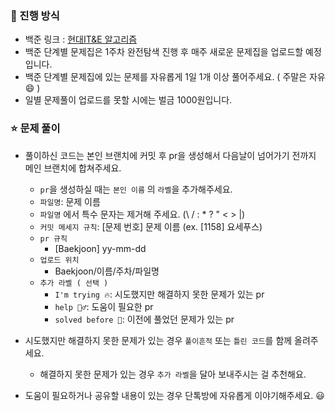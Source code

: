 ### 🐳 진행 방식
- 백준 링크 : [현대IT&E 알고리즘](https://www.acmicpc.net/group/practice/17247) 
- 백준 단계별 문제집은 1주차 완전탐색 진행 후 매주 새로운 문제집을 업로드할 예정입니다. 
- 백준 단계별 문제집에 있는 문제를 자유롭게 1일 1개 이상 풀어주세요. ( 주말은 자유😄 )
- 일별 문제풀이 업로드를 못할 시에는 벌금 1000원입니다.


### ⭐️ 문제 풀이
- 풀이하신 코드는 본인 브랜치에 커밋 후 pr을 생성해서 다음날이 넘어가기 전까지 메인 브랜치에 합쳐주세요.
  - `pr`을 생성하실 때는 `본인 이름` 의 `라벨`을 추가해주세요.
  - `파일명`: 문제 이름
  - `파일명` 에서 특수 문자는 제거해 주세요. (\ / : * ? " < > |)
  - `커밋 메세지 규칙`: [문제 번호] 문제 이름 (ex. [1158] 요세푸스)
  - `pr 규칙`
    - [Baekjoon] yy-mm-dd
  - `업로드 위치`
    - Baekjoon/이름/주차/파일명
  - `추가 라벨 ( 선택 )`
    - `I'm trying 🔥`: 시도했지만 해결하지 못한 문제가 있는 pr
    - `help 🙋‍♂️`: 도움이 필요한 pr
    - `solved before 📝`: 이전에 풀었던 문제가 있는 pr
    
- 시도했지만 해결하지 못한 문제가 있는 경우 `풀이흔적` 또는 `틀린 코드`를 함께 올려주세요.
  - 해결하지 못한 문제가 있는 경우 `추가 라벨`을 달아 보내주시는 걸 추천해요. 
- 도움이 필요하거나 공유할 내용이 있는 경우 단톡방에 자유롭게 이야기해주세요. 😃

